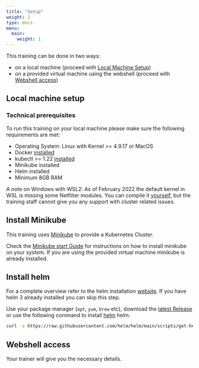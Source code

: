 ```yaml
---
title: "Setup"
weight: 1
type: docs
menu:
  main:
    weight: 1
---
```


This training can be done in two ways:

* on a local machine (proceed with [Local Machine Setup](#local-machine-setup))
* on a provided virtual machine using the webshell (proceed with [Webshell access](#webshell-access))


## Local machine setup


### Technical prerequisites

To run this training on your local machine please make sure the following requirements are met:

* Operating System: Linux with Kernel >= 4.9.17 or MacOS
* Docker [installed](https://docs.docker.com/get-docker/)
* kubectl >= 1.22 [installed](https://kubernetes.io/docs/tasks/tools/#kubectl)
* Minikube installed
* Helm installed
* Minimum 8GB RAM

A note on Windows with WSL2: As of February 2022 the default kernel in WSL is missing some Netfilter modules. You can compile it [yourself](https://github.com/cilium/cilium/issues/17745#issuecomment-1004299480), but the training staff cannot give you any support with cluster related issues.


## Install Minikube

This training uses [Minikube](https://minikube.sigs.k8s.io/docs/) to provide a Kubernetes Cluster.

Check the [Minikube start Guide](https://minikube.sigs.k8s.io/docs/start/) for instructions on how to install minikube on your system. If you are using the provided virtual machine minikube is already installed.


## Install helm

For a complete overview refer to the helm installation [website](https://helm.sh/docs/intro/install/). If you have helm 3 already installed you can skip this step.

Use your package manager (`apt`, `yum`, `brew` etc), download the [latest Release](https://github.com/helm/helm/releases) or use the following command to install [helm](https://helm.sh/docs/intro/install/) helm:

```bash
curl -s https://raw.githubusercontent.com/helm/helm/main/scripts/get-helm-3 | bash
```


## Webshell access

Your trainer will give you the necessary details.
